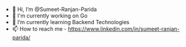 - 👋 Hi, I’m @Sumeet-Ranjan-Parida
- 🔭 I'm currently working on Go
- 🌱 I’m currently learning Backend Technologies
- 📫 How to reach me - https://www.linkedin.com/in/sumeet-ranjan-parida/

<!---
Sumeet-Ranjan-Parida/Sumeet-Ranjan-Parida is a ✨ special ✨ repository because its `README.md` (this file) appears on your GitHub profile.
You can click the Preview link to take a look at your changes.
--->
